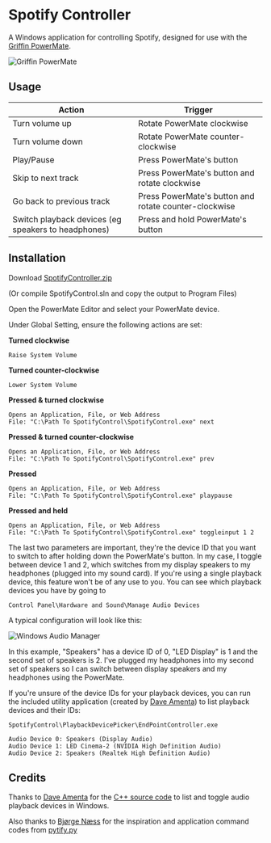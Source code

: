 Spotify Controller
==================

A Windows application for controlling Spotify, designed for use with the [Griffin PowerMate](http://store.griffintechnology.com/laptops/powermate).

![Griffin PowerMate](https://raw.githubusercontent.com/mbrindley/spotifycontroller/master/Images/powermate.png)

## Usage ##

| Action | Trigger |
| ------------- | ------------- |
| Turn volume up | Rotate PowerMate clockwise |
| Turn volume down | Rotate PowerMate counter-clockwise |
| Play/Pause | Press PowerMate's button |
| Skip to next track | Press PowerMate's button and rotate clockwise |
| Go back to previous track | Press PowerMate's button and rotate counter-clockwise |
| Switch playback devices (eg speakers to headphones) | Press and hold PowerMate's button |


## Installation ##

Download [SpotifyController.zip](https://github.com/mbrindley/spotifycontroller/releases/download/1.0/SpotifyController.zip)

(Or compile SpotifyControl.sln and copy the output to Program Files)

Open the PowerMate Editor and select your PowerMate device.

Under Global Setting, ensure the following actions are set:

**Turned clockwise**

	Raise System Volume 

**Turned counter-clockwise**

	Lower System Volume

**Pressed & turned clockwise**

	Opens an Application, File, or Web Address
	File: "C:\Path To SpotifyControl\SpotifyControl.exe" next

**Pressed & turned counter-clockwise**

	Opens an Application, File, or Web Address
	File: "C:\Path To SpotifyControl\SpotifyControl.exe" prev

**Pressed**

	Opens an Application, File, or Web Address
	File: "C:\Path To SpotifyControl\SpotifyControl.exe" playpause


**Pressed and held**

	Opens an Application, File, or Web Address
	File: "C:\Path To SpotifyControl\SpotifyControl.exe" toggleinput 1 2

The last two parameters are important, they're the device ID that you want to switch to after holding down the PowerMate's button. In my case, I toggle between device 1 and 2, which switches from my display speakers to my headphones (plugged into my sound card). If you're using a single playback device, this feature won't be of any use to you. You can see which playback devices you have by going to

	Control Panel\Hardware and Sound\Manage Audio Devices

A typical configuration will look like this:

![Windows Audio Manager](https://raw.github.com/mbrindley/spotifycontroller/master/Images/manage_audio.png)

In this example, "Speakers" has a device ID of 0, "LED Display" is 1 and the second set of speakers is 2. I've plugged my headphones into my second set of speakers so I can switch between display speakers and my headphones using the PowerMate.

If you're unsure of the device IDs for your playback devices, you can run the included utility application (created by [Dave Amenta](http://www.daveamenta.com/2011-05/programmatically-or-command-line-change-the-default-sound-playback-device-in-windows-7/)) to list playback devices and their IDs:

	SpotifyControl\PlaybackDevicePicker\EndPointController.exe

	Audio Device 0: Speakers (Display Audio)
	Audio Device 1: LED Cinema-2 (NVIDIA High Definition Audio)
	Audio Device 2: Speakers (Realtek High Definition Audio)


## Credits ##

Thanks to [Dave Amenta](http://www.daveamenta.com/) for the [C++ source code](http://www.daveamenta.com/2011-05/programmatically-or-command-line-change-the-default-sound-playback-device-in-windows-7/) to list and toggle audio playback devices in Windows.

Also thanks to [Bjørge Næss](https://github.com/bjoerge) for the inspiration and application command codes from [pytify.py](https://code.google.com/p/pytify/source/browse/trunk/pytify.py)
